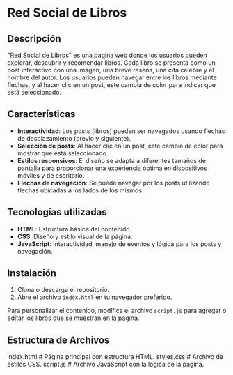 # Red Social de Libros

## Descripción

"Red Social de Libros" es una pagina web donde los usuarios pueden explorar, descubrir y recomendar libros. Cada libro se presenta como un post interactivo con una imagen, una breve reseña, una cita célebre y el nombre del autor. Los usuarios pueden navegar entre los libros mediante flechas, y al hacer clic en un post, este cambia de color para indicar que está seleccionado.

## Características

- **Interactividad**: Los posts (libros) pueden ser navegados usando flechas de desplazamiento (previo y siguiente).
- **Selección de posts**: Al hacer clic en un post, este cambia de color para mostrar que está seleccionado.
- **Estilos responsivos**: El diseño se adapta a diferentes tamaños de pantalla para proporcionar una experiencia óptima en dispositivos móviles y de escritorio.
- **Flechas de navegación**: Se puede navegar por los posts utilizando flechas ubicadas a los lados de los mismos.

## Tecnologías utilizadas

- **HTML**: Estructura básica del contenido.
- **CSS**: Diseño y estilo visual de la página.
- **JavaScript**: Interactividad, manejo de eventos y lógica para los posts y navegación.

## Instalación

1. Clona o descarga el repositorio.
2. Abre el archivo `index.html` en tu navegador preferido.

Para personalizar el contenido, modifica el archivo `script.js` para agregar o editar los libros que se muestran en la página.

## Estructura de Archivos
index.html # Página principal con estructura HTML.
styles.css # Archivo de estilos CSS.
script.js # Archivo JavaScript con la lógica de la pagina.

